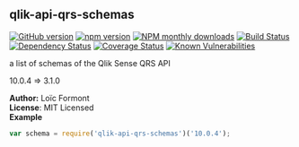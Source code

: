 <a name="module_qlik-api-qrs-schemas"></a>

## qlik-api-qrs-schemas
[![GitHub version](https://badge.fury.io/gh/pouc%2Fqlik-api-qrs-schemas.svg)](https://badge.fury.io/gh/pouc%2Fqlik-api-qrs-schemas)[![npm version](https://badge.fury.io/js/qlik-api-qrs-schemas.svg)](https://badge.fury.io/js/qlik-api-qrs-schemas)[![NPM monthly downloads](https://img.shields.io/npm/dm/qlik-api-qrs-schemas.svg?style=flat)](https://npmjs.org/package/qlik-api-qrs-schemas)[![Build Status](https://travis-ci.org/pouc/qlik-api-qrs-schemas.svg?branch=master)](https://travis-ci.org/pouc/qlik-api-qrs-schemas)[![Dependency Status](https://gemnasium.com/badges/github.com/pouc/qlik-api-qrs-schemas.svg)](https://gemnasium.com/github.com/pouc/qlik-api-qrs-schemas)[![Coverage Status](https://coveralls.io/repos/github/pouc/qlik-api-qrs-schemas/badge.svg?branch=master)](https://coveralls.io/github/pouc/qlik-api-qrs-schemas?branch=master)[![Known Vulnerabilities](https://snyk.io/test/github/pouc/qlik-api-qrs-schemas/badge.svg)](https://snyk.io/test/github/pouc/qlik-api-qrs-schemas)a list of schemas of the Qlik Sense QRS API10.0.4 ⇒ 3.1.0

**Author:** Lo&iuml;c Formont  
**License**: MIT Licensed  
**Example**  
```javascriptvar schema = require('qlik-api-qrs-schemas')('10.0.4');```
